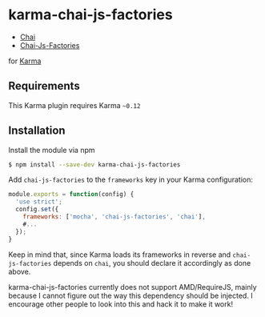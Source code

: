 karma-chai-js-factories
================

  * [Chai](http://chaijs.com)
  * [Chai-Js-Factories](http://github.com/solatis/chai-js-factories)

for [Karma](http://karma-runner.github.io)

Requirements
------------

This Karma plugin requires Karma `~0.12`

Installation
------------

Install the module via npm

```sh
$ npm install --save-dev karma-chai-js-factories
```

Add `chai-js-factories` to the `frameworks` key in your Karma configuration:

```js
module.exports = function(config) {
  'use strict';
  config.set({
    frameworks: ['mocha', 'chai-js-factories', 'chai'],
    #...
  });
}
```

Keep in mind that, since Karma loads its frameworks in reverse and `chai-js-factories` depends on `chai`, you should declare it accordingly as done above.

karma-chai-js-factories currently does not support AMD/RequireJS, mainly because I cannot figure out the way this dependency should be injected. I encourage other people to look into this and hack it to make it work!
